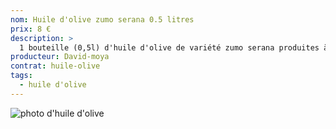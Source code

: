 ```yaml
---
nom: Huile d'olive zumo serana 0.5 litres
prix: 8 €
description: >
  1 bouteille (0,5l) d'huile d'olive de variété zumo serana produites à Valence (Espagne)
producteur: David-moya
contrat: huile-olive
tags: 
  - huile d'olive
---
```


![photo d'huile d'olive](./media/huile-olive.jpg)